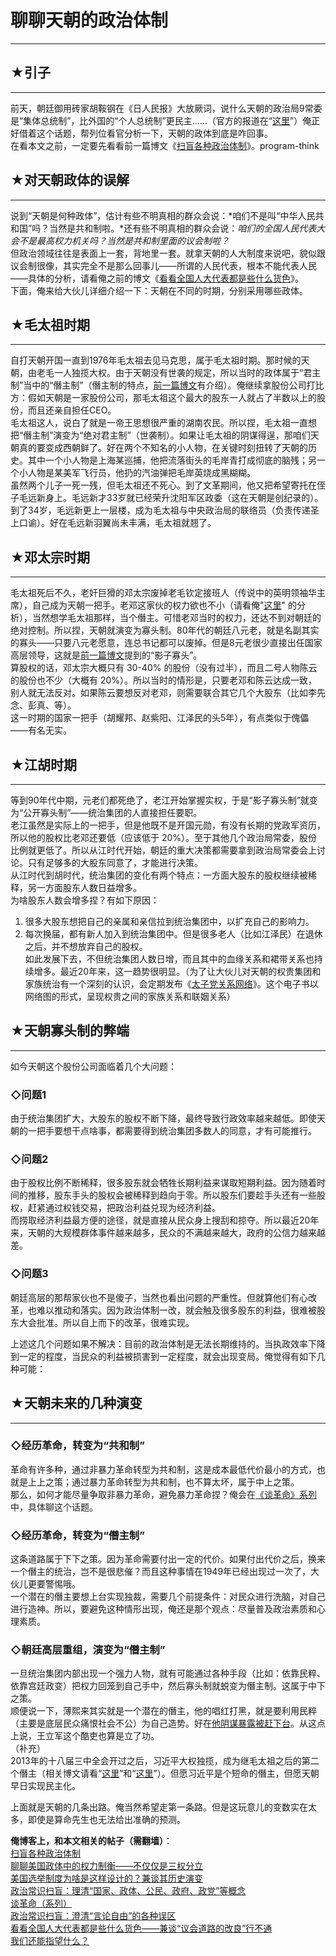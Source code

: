 # 聊聊天朝的政治体制 

-----

 ## ★引子
---

  
 前天，朝廷御用砖家胡鞍钢在《日人民报》大放厥词，说什么天朝的政治局9常委是“集体总统制”，比外国的“个人总统制”更民主......（官方的报道在“[这里](http://opinion.huanqiu.com/1152/2012-07/2877106.html)”）俺正好借着这个话题，帮列位看官分析一下，天朝的政体到底是咋回事。  
 在看本文之前，一定要先看看前一篇博文《[扫盲各种政治体制](https://program-think.blogspot.com/2012/07/form-of-government.html)》。program-think  
   
 ## ★对天朝政体的误解
---------

  
 说到“天朝是何种政体”，估计有些不明真相的群众会说：*咱们不是叫“中华人民共和国”吗？当然是共和制啦。*还有些不明真相的群众会说：*咱们的全国人民代表大会不是最高权力机关吗？当然是共和制里面的议会制啦？*  
 但政治领域往往是表面上一套，背地里一套。就拿天朝的人大制度来说吧，貌似跟议会制很像，其实完全不是那么回事儿——所谓的人民代表，根本不能代表人民——具体的分析，请看俺之前的博文《[看看全国人大代表都是些什么货色](https://program-think.blogspot.com/2012/03/national-people-congress.html)》。  
 下面，俺来给大伙儿详细介绍一下：天朝在不同的时期，分别采用哪些政体。  
   
 ## ★毛太祖时期
------

  
 自打天朝开国一直到1976年毛太祖去见马克思，属于毛太祖时期。那时候的天朝，由老毛一人独揽大权。由于天朝没有世袭的规定，所以当时的政体属于“君主制”当中的“僭主制”（僭主制的特点，[前一篇博文](https://program-think.blogspot.com/2012/07/form-of-government.html)有介绍）。俺继续拿股份公司打比方：假如天朝是一家股份公司，那毛太祖这个最大的股东一人就占了半数以上的股份，而且还亲自担任CEO。  
 毛太祖这人，说白了就是一帝王思想很严重的湖南农民。所以捏，毛太祖一直想把“僭主制”演变为“绝对君主制”（世袭制）。如果让毛太祖的阴谋得逞，那咱们天朝真的要变成西朝鲜了。好在两个不知名的小人物，在关键时刻扭转了天朝的历 史。其中一个小人物是上海某巡捕，他把流落街头的毛岸青打成彻底的脑残；另一个小人物是某美军飞行员，他扔的汽油弹把毛岸英烧成黑糊糊。  
 虽然两个儿子一死一残，但毛太祖还不死心。到了文革期间，他又把希望寄托在侄子毛远新身上。毛远新才33岁就已经荣升沈阳军区政委（这在天朝是创纪录的）。到了34岁，毛远新更上一层楼，成为毛太祖与中央政治局的联络员（负责传递圣上口谕）。好在毛远新羽翼尚未丰满，毛太祖就翘了。  
   
 ## ★邓太宗时期
------

  
 毛太祖死后不久，老奸巨猾的邓太宗废掉老毛钦定接班人（传说中的英明领袖华主席），自己成为天朝一把手。老邓这家伙的权力欲也不小（请看俺"[这里](https://program-think.blogspot.com/2011/06/june-fourth-incident-2.html)" 的分析），当然想学毛太祖那样，当个僭主。可惜老邓当时的权力，还达不到对朝廷的绝对控制。所以捏，天朝就演变为寡头制。80年代的朝廷八元老，就是名副其实的寡头——只要八元老愿意，连总书记都可以废掉。但是8元老很少直接出任国家高层领导，这就是[前一篇博文](https://program-think.blogspot.com/2012/07/form-of-government.html)提到的“影子寡头”。  
 算股权的话，邓太宗大概只有 30-40% 的股份（没有过半），而且二号人物陈云的股份也不少（大概有 20%）。所以当时的情形是，只要老邓和陈云达成一致，别人就无法反对。如果陈云要想反对老邓，则需要联合其它几个大股东（比如李先念、彭真、等）。  
 这一时期的国家一把手（胡耀邦、赵紫阳、江泽民的头5年），有点类似于傀儡——有名无实。  
   
 ## ★江胡时期
-----

  
 等到90年代中期，元老们都死绝了，老江开始掌握实权，于是“影子寡头制”就变为“公开寡头制”——统治集团的人直接担任要职。  
 老江虽然是实际上的一把手，但是他既不是开国元勋，有没有长期的党政军资历，所以他的股权比老邓还要低（应该低于 20%）。至于其他几个政治局常委，股份比例就更低了。所以从江时代开始，朝廷的重大决策都需要拿到政治局常委会上讨论。只有足够多的大股东同意了，才能进行决策。  
 从江时代到胡时代，统治集团的变化有两个特点：一方面大股东的股权继续被稀释，另一方面股东人数日益增多。  
 为啥股东人数会增多捏？有如下原因：  
 1. 很多大股东想把自己的亲属和亲信拉到统治集团中，以扩充自己的影响力。  
 2. 每次换届，都有新人加入到统治集团中。但是很多老人（比如江泽民）在退休之后，并不想放弃自己的股权。  
 如此发展下去，不但统治集团人数日增，而且其中的血缘关系和裙带关系也持续增多。最近20年来，这一趋势很明显。（为了让大伙儿对天朝的权贵集团和家族统治有一个深刻的认识，会定期发布《[太子党关系网络](https://program-think.blogspot.com/2015/02/Princelings.html)》。这个电子书以网络图的形式，呈现权贵之间的家族关系和联姻关系）  
   
 ## ★天朝寡头制的弊端
---------

  
 如今天朝这个股份公司面临着几个大问题：  
   
 ### ◇问题1

  
 由于统治集团扩大，大股东的股权不断下降，最终导致行政效率越来越低。即使天朝的一把手要想干点啥事，都需要得到统治集团多数人的同意，才有可能推行。  
   
 ### ◇问题2

  
 由于股权比例不断稀释，很多股东就会牺牲长期利益来谋取短期利益。因为随着时间的推移，股东手头的股权会被稀释到趋向于零。所以股东们要趁手头还有一些股权，赶紧通过权钱交易，把政治利益兑现为经济利益。  
 而捞取经济利益最方便的途径，就是直接从民众身上搜刮和掠夺。所以最近20年来，天朝的大规模群体事件越来越多，民众的不满越来越大，政府的公信力越来越差。  
   
 ### ◇问题3

  
 朝廷高层的那帮家伙也不是傻子，当然也看出问题的严重性。但就算他们有心改革，也难以推动和落实。因为政治体制一改，就会触及很多股东的利益，很难被股东大会批准。所以自上而下的改革，很难实现。  
   
 上述这几个问题如果不解决：目前的政治体制是无法长期维持的。当执政效率下降到一定的程度，当民众的利益被损害到一定程度，就会出现变局。俺觉得有如下几种可能：  
   
 ## ★天朝未来的几种演变
----------

  
 ### ◇经历革命，转变为“共和制”

  
 革命有许多种，通过非暴力革命转型为共和制，这是成本最低代价最小的方式，也就是上上之策；通过暴力革命转型为共和制，也不算太坏，属于中上之策。  
 那么，如何才能尽量争取非暴力革命，避免暴力革命捏？俺会在[《谈革命》系列](https://program-think.blogspot.com/2011/12/revolution-0.html)中，具体聊这个话题。  
   
 ### ◇经历革命，转变为“僭主制”

  
 这条道路属于下下之策。因为革命需要付出一定的代价。如果付出代价之后，换来一个僭主的统治，岂不是很悲催？而且这种事情在1949年已经出现过一次了，大伙儿更要警惕哦。  
 一个潜在的僭主要想上台实现独裁，需要几个前提条件：对民众进行洗脑，对自己进行造神。所以，要避免这种情形出现，俺还是那个观点：尽量普及政治素质和心理素质。  
   
 ### ◇朝廷高层重组，演变为“僭主制”

  
 一旦统治集团内部出现一个强力人物，就有可能通过各种手段（比如：依靠民粹、依靠宫廷政变）把权力回笼到自己手中，然后寡头制就蜕变为僭主制。这属于中下之策。  
 顺便说一下，薄熙来其实就是一个潜在的僭主，他的唱红打黑，就是要利用民粹（主要是底层民众痛恨社会不公）为自己造势。好在[他阴谋暴露被赶下台](https://program-think.blogspot.com/2012/04/bo-xilai-purged-from-party-posts.html)。从这点上说，王立军这个酷吏也算是立了功。  
 （补充）  
 2013年的十八届三中全会开过之后，习近平大权独揽，成为继毛太祖之后的第二个僭主（相关博文请看“[这里](https://program-think.blogspot.com/2013/11/cpc-third-plenary-session.html)”和“[这里](https://program-think.blogspot.com/2013/11/weekly-share-58.html)”）。但愿习近平是个短命的僭主，但愿天朝早日实现民主化。  
   
 上面就是天朝的几条出路。俺当然希望走第一条路。但是这玩意儿的变数实在太多，即使是算命先生也无法给出准确的预测。  
   
   
 **俺博客上，和本文相关的帖子（需翻墙）**：  
 [扫盲各种政治体制](https://program-think.blogspot.com/2012/07/form-of-government.html)  
 [聊聊美国政体中的权力制衡——不仅仅是三权分立](https://program-think.blogspot.com/2016/06/USA-Separation-of-Powers-with-Balances.html)  
 [美国选举制度为啥是这样设计的？兼谈其历史演变](https://program-think.blogspot.com/2016/11/USA-Elections.html)  
 [政治常识扫盲：理清“国家、政体、公民、政府、政党”等概念](https://program-think.blogspot.com/2013/12/political-concepts-state-citizenship-etc.html)  
 [谈革命（系列）](https://program-think.blogspot.com/2011/12/revolution-0.html)  
 [政治常识扫盲：澄清“言论自由”的各种误区](https://program-think.blogspot.com/2014/02/freedom-of-speech.html)  
 [看看全国人大代表都是些什么货色——兼谈“议会道路的改良”行不通](https://program-think.blogspot.com/2012/03/national-people-congress.html)  
 [我们还能指望什么？](https://program-think.blogspot.com/2011/01/what-we-can-depend-on.html) 